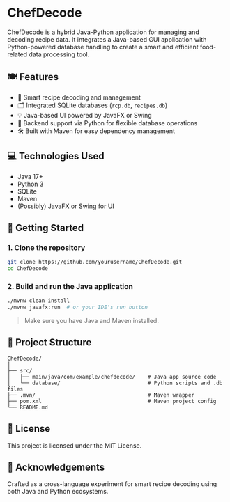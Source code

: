 # ChefDecode

ChefDecode is a hybrid Java-Python application for managing and decoding recipe data. It integrates a Java-based GUI application with Python-powered database handling to create a smart and efficient food-related data processing tool.

## 🍽️ Features

- 🧠 Smart recipe decoding and management  
- 🗂️ Integrated SQLite databases (`rcp.db`, `recipes.db`)  
- 💡 Java-based UI powered by JavaFX or Swing  
- 🐍 Backend support via Python for flexible database operations  
- 🛠️ Built with Maven for easy dependency management

## 💻 Technologies Used

- Java 17+  
- Python 3  
- SQLite  
- Maven  
- (Possibly) JavaFX or Swing for UI

## 🚀 Getting Started

### 1. Clone the repository

```bash
git clone https://github.com/yourusername/ChefDecode.git
cd ChefDecode
```

### 2. Build and run the Java application

```bash
./mvnw clean install
./mvnw javafx:run  # or your IDE's run button
```

> Make sure you have Java and Maven installed.

## 📁 Project Structure

```
ChefDecode/
│
├── src/
│   ├── main/java/com/example/chefdecode/    # Java app source code
│   └── database/                            # Python scripts and .db files
├── .mvn/                                    # Maven wrapper
├── pom.xml                                  # Maven project config
└── README.md
```

## 📄 License

This project is licensed under the MIT License.

## 🙌 Acknowledgements

Crafted as a cross-language experiment for smart recipe decoding using both Java and Python ecosystems.
